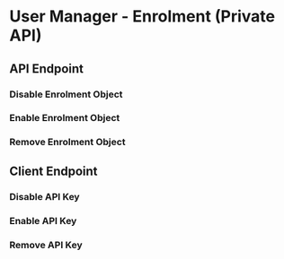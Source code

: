 
# User Manager - Enrolment (Private API)

## API Endpoint

### Disable Enrolment Object

### Enable Enrolment Object

### Remove Enrolment Object

## Client Endpoint

### Disable API Key

### Enable API Key

### Remove API Key


